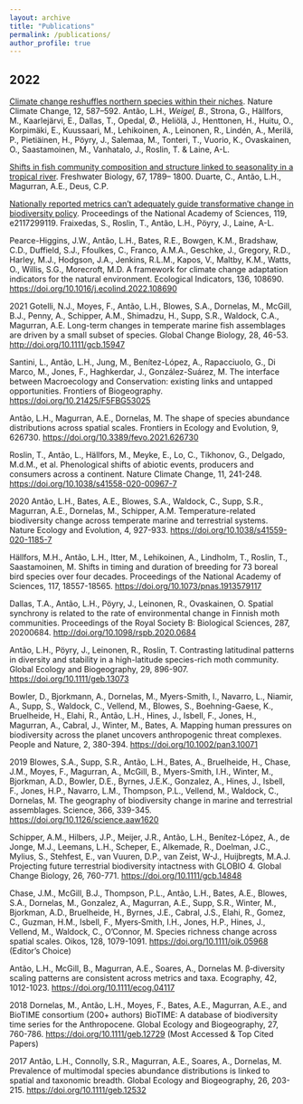 ```yaml
---
layout: archive
title: "Publications"
permalink: /publications/
author_profile: true
---
```


## **2022**
[Climate change reshuffles northern species within their niches]([url](https://doi.org/10.1038/s41558-022-01381-x)). Nature Climate Change, 12, 587–592.
Antão, L.H.*, Weigel, B.*, Strona, G., Hällfors, M., Kaarlejärvi, E., Dallas, T., Opedal, Ø., Heliölä, J., Henttonen, H., Huitu, O., Korpimäki, E., Kuussaari, M., Lehikoinen, A., Leinonen, R., Lindén, A., Merilä, P., Pietiäinen, H., Pöyry, J., Salemaa, M., Tonteri, T., Vuorio, K., Ovaskainen, O., Saastamoinen, M., Vanhatalo, J., Roslin, T. & Laine, A-L.

[Shifts in fish community composition and structure linked to seasonality in a tropical river]([url](https://doi.org/10.1111/fwb.13975)). Freshwater Biology, 67, 1789– 1800.
Duarte, C., Antão, L.H., Magurran, A.E., Deus, C.P.

[Nationally reported metrics can’t adequately guide transformative change in biodiversity policy]([url](https://doi.org/10.1073/pnas.2117299119)). Proceedings of the National Academy of Sciences, 119, e2117299119.
Fraixedas, S., Roslin, T., Antão, L.H., Pöyry, J., Laine, A-L.

Pearce-Higgins, J.W., Antão, L.H., Bates, R.E., Bowgen, K.M., Bradshaw, C.D., Duffield, S.J., Ffoulkes, C., Franco, A.M.A., Geschke, J., Gregory, R.D., Harley, M.J., Hodgson, J.A., Jenkins, R.L.M., Kapos, V., Maltby, K.M., Watts, O., Willis, S.G., Morecroft, M.D. A framework for climate change adaptation indicators for the natural environment. Ecological Indicators, 136, 108690. https://doi.org/10.1016/j.ecolind.2022.108690

2021 
Gotelli, N.J., Moyes, F., Antão, L.H., Blowes, S.A., Dornelas, M., McGill, B.J., Penny, A., Schipper, A.M., Shimadzu, H., Supp, S.R., Waldock, C.A., Magurran, A.E. Long-term changes in temperate marine fish assemblages are driven by a small subset of species. Global Change Biology, 28, 46-53. http://doi.org/10.1111/gcb.15947

Santini, L., Antão, L.H., Jung, M., Benítez-López, A., Rapacciuolo, G., Di Marco, M., Jones, F., Haghkerdar, J., González-Suárez, M. The interface between Macroecology and Conservation: existing links and untapped opportunities. Frontiers of Biogeography. https://doi.org/10.21425/F5FBG53025

Antão, L.H., Magurran, A.E., Dornelas, M. The shape of species abundance distributions across spatial scales. Frontiers in Ecology and Evolution, 9, 626730. https://doi.org/10.3389/fevo.2021.626730

Roslin, T., Antão, L., Hällfors, M., Meyke, E., Lo, C., Tikhonov, G., Delgado, M.d.M., et al. Phenological shifts of abiotic events, producers and consumers across a continent. Nature Climate Change, 11, 241-248. https://doi.org/10.1038/s41558-020-00967-7

2020
Antão, L.H., Bates, A.E., Blowes, S.A., Waldock, C., Supp, S.R., Magurran, A.E., Dornelas, M., Schipper, A.M. Temperature-related biodiversity change across temperate marine and terrestrial systems. Nature Ecology and Evolution, 4, 927-933. https://doi.org/10.1038/s41559-020-1185-7

Hällfors, M.H., Antão, L.H., Itter, M., Lehikoinen, A., Lindholm, T., Roslin, T., Saastamoinen, M. Shifts in timing and duration of breeding for 73 boreal bird species over four decades. Proceedings of the National Academy of Sciences, 117, 18557-18565. https://doi.org/10.1073/pnas.1913579117

Dallas, T.A., Antão, L.H., Pöyry, J., Leinonen, R., Ovaskainen, O. Spatial synchrony is related to the rate of environmental change in Finnish moth communities. Proceedings of the Royal Society B: Biological Sciences, 287, 20200684. http://doi.org/10.1098/rspb.2020.0684

Antão, L.H., Pöyry, J., Leinonen, R., Roslin, T. Contrasting latitudinal patterns in diversity and stability in a high-latitude species-rich moth community. Global Ecology and Biogeography, 29, 896-907. https://doi.org/10.1111/geb.13073

Bowler, D., Bjorkmann, A., Dornelas, M., Myers-Smith, I., Navarro, L., Niamir, A., Supp, S., Waldock, C., Vellend, M., Blowes, S., Boehning-Gaese, K., Bruelheide, H., Elahi, R., Antão, L.H., Hines, J., Isbell, F., Jones, H., Magurran, A., Cabral, J., Winter, M., Bates, A. Mapping human pressures on biodiversity across the planet uncovers anthropogenic threat complexes. People and Nature, 2, 380-394. https://doi.org/10.1002/pan3.10071

2019
Blowes, S.A., Supp, S.R., Antão, L.H., Bates, A., Bruelheide, H., Chase, J.M., Moyes, F., Magurran, A., McGill, B., Myers-Smith, I.H., Winter, M., Bjorkman, A.D., Bowler, D.E., Byrnes, J.E.K., Gonzalez, A., Hines, J., Isbell, F., Jones, H.P., Navarro, L.M., Thompson, P.L., Vellend, M., Waldock, C., Dornelas, M. The geography of biodiversity change in marine and terrestrial assemblages. Science, 366, 339-345. https://doi.org/10.1126/science.aaw1620

Schipper, A.M., Hilbers, J.P., Meijer, J.R., Antão, L.H., Benítez-López, A., de Jonge, M.J., Leemans, L.H., Scheper, E., Alkemade, R., Doelman, J.C., Mylius, S., Stehfest, E., van Vuuren, D.P., van Zeist, W-J., Huijbregts, M.A.J. Projecting future terrestrial biodiversity intactness with GLOBIO 4. Global Change Biology, 26, 760-771. https://doi.org/10.1111/gcb.14848

Chase, J.M., McGill, B.J., Thompson, P.L., Antão, L.H., Bates, A.E., Blowes, S.A., Dornelas, M., Gonzalez, A., Magurran, A.E., Supp, S.R., Winter, M., Bjorkman, A.D., Bruelheide, H., Byrnes, J.E., Cabral, J.S., Elahi, R., Gomez, C., Guzman, H.M., Isbell, F., Myers‐Smith, I.H., Jones, H.P., Hines, J., Vellend, M., Waldock, C., O’Connor, M. Species richness change across spatial scales. Oikos, 128, 1079-1091. https://doi.org/10.1111/oik.05968 (Editor’s Choice)

Antão, L.H., McGill, B., Magurran, A.E., Soares, A., Dornelas M. β‐diversity scaling patterns are consistent across metrics and taxa. Ecography, 42, 1012-1023. https://doi.org/10.1111/ecog.04117

2018
Dornelas, M., Antão, L.H., Moyes, F., Bates, A.E., Magurran, A.E., and BioTIME consortium (200+ authors) BioTIME: A database of biodiversity time series for the Anthropocene. Global Ecology and Biogeography, 27, 760-786. https://doi.org/10.1111/geb.12729 (Most Accessed & Top Cited Papers)

2017
Antão, L.H., Connolly, S.R., Magurran, A.E., Soares, A., Dornelas, M. Prevalence of multimodal species abundance distributions is linked to spatial and taxonomic breadth. Global Ecology and Biogeography, 26, 203-215. https://doi.org/10.1111/geb.12532
